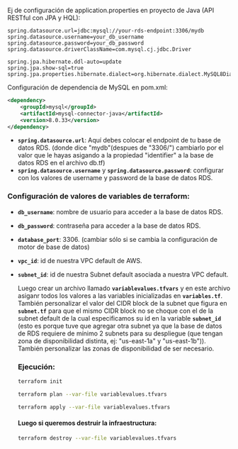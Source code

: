 Ej de configuración de application.properties en proyecto de Java (API RESTful con JPA y HQL):

```properties
spring.datasource.url=jdbc:mysql://your-rds-endpoint:3306/mydb
spring.datasource.username=your_db_username
spring.datasource.password=your_db_password
spring.datasource.driverClassName=com.mysql.cj.jdbc.Driver

spring.jpa.hibernate.ddl-auto=update
spring.jpa.show-sql=true
spring.jpa.properties.hibernate.dialect=org.hibernate.dialect.MySQL8Dialect
```

Configuración de dependencia de MySQL en pom.xml:

```xml
<dependency>
	<groupId>mysql</groupId>
	<artifactId>mysql-connector-java</artifactId>
	<version>8.0.33</version>
</dependency>
```

- **`spring.datasource.url`**: Aquí debes colocar el endpoint de tu base de datos RDS. (donde dice "mydb"(despues de "3306/") cambiarlo por el valor que le hayas asigando a la propiedad "identifier" a la base de datos RDS en el archivo db.tf)
- **`spring.datasource.username`** y **`spring.datasource.password`**: configurar con los valores de username y password de la base de datos RDS.

### Configuración de valores de variables de terraform:

- **`db_username`**: nombre de usuario para acceder a la base de datos RDS.
- **`db_password`**: contraseña para acceder a la base de datos RDS.
- **`database_port`**: 3306. (cambiar sólo si se cambia la configuración de motor de base de datos)
- **`vpc_id`**: id de nuestra VPC default de AWS.
- **`subnet_id`**: id de nuestra Subnet default asociada a nuestra VPC default.

  Luego crear un archivo llamado **`variablevalues.tfvars`** y en este archivo asiganr todos los valores a las variables inicializadas en **`variables.tf`**.
  También personalizar el valor del CIDR block de la subnet que figura en **`subnet.tf`** para que el mismo CIDR block no se choque con el de la subnet default de la cual especificamos su id en la variable **`subnet_id`** (esto es porque tuve que agregar otra subnet ya que la base de datos de RDS requiere de mínimo 2 subnets para su despliegue (que tengan zona de disponibilidad distinta, ej: "us-east-1a" y "us-east-1b")). También personalizar las zonas de disponibilidad de ser necesario.

  ### Ejecución:

  ```bash
  terraform init
  ```

  ```bash
  terraform plan --var-file variablevalues.tfvars
  ```

  ```bash
  terraform apply --var-file variablevalues.tfvars
  ```

  #### Luego si queremos destruir la infraestructura:

  ```bash
  terraform destroy --var-file variablevalues.tfvars
  ```
